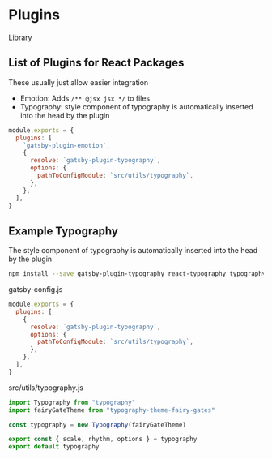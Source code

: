 # Plugins

[Library](https://www.gatsbyjs.org/plugins/)

## List of Plugins for React Packages

These usually just allow easier integration

- Emotion: Adds `/** @jsx jsx */` to files
- Typography: style component of typography is automatically inserted into the head by the plugin

```js
module.exports = {
  plugins: [
    `gatsby-plugin-emotion`,
    {
      resolve: `gatsby-plugin-typography`,
      options: {
        pathToConfigModule: `src/utils/typography`,
      },
    },
  ],
}
```

## Example Typography

The style component of typography is automatically inserted into the head by the plugin

```bash
npm install --save gatsby-plugin-typography react-typography typography typography-theme-fairy-gates
```

gatsby-config.js

```javascript
module.exports = {
  plugins: [
    {
      resolve: `gatsby-plugin-typography`,
      options: {
        pathToConfigModule: `src/utils/typography`,
      },
    },
  ],
}
```

src/utils/typography.js

```javascript
import Typography from "typography"
import fairyGateTheme from "typography-theme-fairy-gates"

const typography = new Typography(fairyGateTheme)

export const { scale, rhythm, options } = typography
export default typography
```
